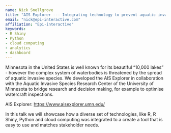 ```yaml
---
name: Nick Snellgrove
title: "AIS Explorer --- Integrating technology to prevent aquatic invasive species in Minnesota"
email: "nick@epi-interactive.com"
affiliation: "Epi-interactive"
keywords:
- R Shiny
- Python
- cloud computing
- analytics
- dashboard
---
```


Minnesota in the United States is well known for its beautiful “10,000 lakes” - however the complex system of waterbodies is threatened by the spread of aquatic invasive species. We developed the AIS Explorer in collaboration with the Aquatic Invasive Species Research Center of the University of Minnesota to bridge research and decision making, for example to optimise watercraft inspections.

AIS Explorer: https://www.aisexplorer.umn.edu/

In this talk we will showcase how a diverse set of technologies, like R, R Shiny, Python and cloud computing was integrated to a create a tool that is easy to use and matches stakeholder needs.
